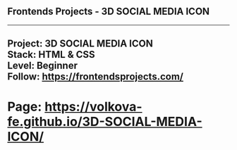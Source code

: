 ## Frontends Projects - 3D SOCIAL MEDIA ICON

---
Project: 3D SOCIAL MEDIA ICON\
Stack: HTML & CSS\
Level: Beginner\
Follow: https://frontendsprojects.com/
---
# Page: https://volkova-fe.github.io/3D-SOCIAL-MEDIA-ICON/